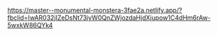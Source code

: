 https://master--monumental-monstera-3fae2a.netlify.app/?fbclid=IwAR032jIZeDsNt73iyW0QnZWjozdaHjdXjupow1C4dHm6rAw-5wxkW86QYk4 
